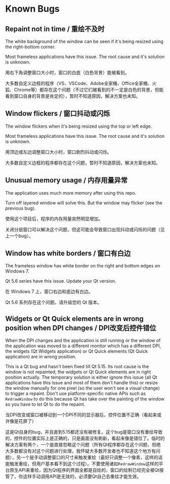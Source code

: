 # Known Bugs

## Repaint not in time / 重绘不及时

The white background of the window can be seen if it's being resized using the right-bottom corner.

Most frameless applications have this issue. The root cause and it's solution is unknown.

用右下角调整窗口大小时，窗口的白底（白色背景）能被看到。

大多数自定义边框的程序（VS、VSCode、Adobe全家桶、Office全家桶、火狐、Chrome等）都存在这个问题（不过它们被看到的不一定是白色的背景，但能看到窗口自身的背景是肯定的），暂时不知道原因，解决方案也未知。

## Window flickers / 窗口抖动或闪烁

The window flickers when it's being resized using the top or left edge.

Most frameless applications have this issue. The root cause and it's solution is unknown.

用顶边或左边调整窗口大小时，窗口剧烈抖动或闪烁。

大多数自定义边框的程序都存在这个问题，暂时不知道原因，解决方案也未知。

## Unusual memory usage / 内存用量异常

The application uses much more memory after using this repo.

Turn off layered window will solve this. But the window may flicker (see the previous bug).

使用这个项目后，程序的内存用量突然明显增加。

关闭分层窗口可以解决这个问题，但这可能会导致窗口出现抖动或闪烁的问题（见上一个bug）。

## Window has white borders / 窗口有白边

The frameless window has white border on the right and bottom edges on Windows 7.

Qt 5.6 series have this issue. Update your Qt version.

在 Windows 7 上，窗口右边和底边有白边。

Qt 5.6 系列存在这个问题。请升级您的 Qt 版本。

## Widgets or Qt Quick elements are in wrong position when DPI changes / DPI改变后控件错位

When the DPI changes and the application is still running or the window of the application was moved to a different monitor which has a different DPI, the widgets (Qt Widgets application) or Qt Quick elements (Qt Quick application) are in wrong position.

This is a Qt bug and hasn't been fixed till Qt 5.15. Its root cause is the window is not repainted, the widgets or Qt Quick elements are in right position actually. The temporary solution is either ignore this issue (all Qt applications have this issue and most of them don't handle this) or resize the window manually for one pixel (so the user won't see a visual change) to trigger a repaint. Don't use platform-specific native APIs such as `RedrawWindow` to do this because Qt has take over the painting of the window so you have to let Qt to do the repaint.

当DPI改变或窗口被移动到一个DPI不同的显示器后，控件位置不正确（看起来或许像是花屏了）

这是Qt自身的bug，并且直到5.15都还没有被修复。这个bug是窗口没有重绘导致的，控件的位置实际上是正确的，只是画面没有刷新，看起来像是错位了。临时的解决方案有两个，一个是直接忽略这个问题（所有Qt程序都存在这个问题，但绝大多数都没有对这个问题进行处理，我怀疑大多数开发者也不知道这个地方有问题），另一个是手动调整窗口的尺寸来触发重绘（最好只调整一个像素，这样的话能触发重绘，但用户基本看不到这个过程）。不要使用诸如`RedrawWindow`这样的平台原生API来重绘，因为Qt程序的界面全都是自绘的，窗口的绘制已经完全被Qt接管了，你这样手动调用API是无效的，必须要Qt自己去重绘才能生效。
